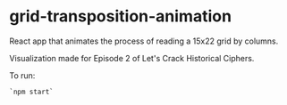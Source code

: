 # grid-transposition-animation
React app that animates the process of reading a 15x22 grid by columns.

Visualization made for Episode 2 of Let's Crack Historical Ciphers.

To run:

    `npm start`